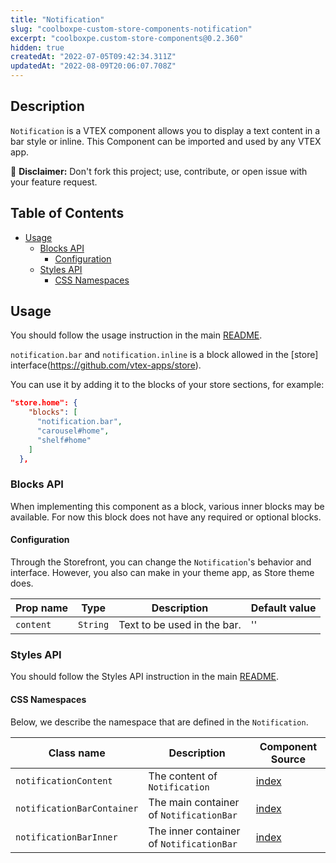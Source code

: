 ```yaml
---
title: "Notification"
slug: "coolboxpe-custom-store-components-notification"
excerpt: "coolboxpe.custom-store-components@0.2.360"
hidden: true
createdAt: "2022-07-05T09:42:34.311Z"
updatedAt: "2022-08-09T20:06:07.708Z"
---
```

## Description

`Notification` is a VTEX component allows you to display a text content in a bar style or inline.
This Component can be imported and used by any VTEX app.

:loudspeaker: **Disclaimer:** Don't fork this project; use, contribute, or open issue with your feature request.

## Table of Contents
- [Usage](#usage)
  - [Blocks API](#blocks-api)
    - [Configuration](#configuration)
  - [Styles API](#styles-api)
    - [CSS Namespaces](#css-namespaces)

## Usage

You should follow the usage instruction in the main [README](/README.md#usage).

`notification.bar` and `notification.inline` is a block allowed in the [store] interface(https://github.com/vtex-apps/store).

You can use it by adding it to the blocks of your store sections, for example:
```json
"store.home": {
    "blocks": [
      "notification.bar",
      "carousel#home",
      "shelf#home"
    ]
  },
```

### Blocks API

When implementing this component as a block, various inner blocks may be available.
For now this block does not have any required or optional blocks.

#### Configuration

Through the Storefront, you can change the `Notification`'s behavior and interface. However, you also can make in your theme app, as Store theme does.

| Prop name | Type | Description | Default value |
| --------- | ---- | ----------- | ------------- |
| `content` | `String` | Text to be used in the bar. | '' |

### Styles API
You should follow the Styles API instruction in the main [README](/README.md#styles-api).

#### CSS Namespaces
Below, we describe the namespace that are defined in the `Notification`.

| Class name | Description | Component Source |
| ---------- | ----------- | ---------------- |
| `notificationContent` | The content of `Notification` | [index](/react/components/Notification/notificationContent.js) |
| `notificationBarContainer` | The main container of `NotificationBar` | [index](/react/components/Notification/notificationBar.js) |
| `notificationBarInner` | The inner container of `NotificationBar` | [index](/react/components/Notification/notificationBar.js) |